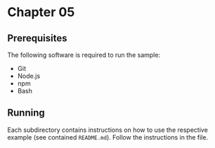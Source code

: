 # Chapter 05

## Prerequisites

The following software is required to run the sample:

- Git
- Node.js
- npm
- Bash

## Running

Each subdirectory contains instructions on how to use the respective example (see contained `README.md`). Follow the instructions in the file.
